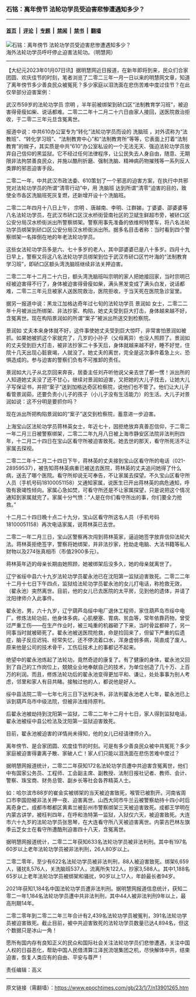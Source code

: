 ### 石铭：离年傍节 法轮功学员受迫害悲惨遭遇知多少？

---

#### [首页](../../../..?n13901265) &nbsp;|&nbsp; [评论](../../../../../epoch-comment?n13901265) &nbsp;|&nbsp; [专题](../../../../../epoch-special?n13901265) &nbsp;|&nbsp; [禁闻](../../../../../epoch-news?n13901265) &nbsp;|&nbsp; [禁书](../../../../../books?n13901265) &nbsp;|&nbsp; [翻墙](https://github.com/gfw-breaker/nogfw/blob/master/README.md?n13901265)


<div><img alt="石铭：离年傍节 法轮功学员受迫害悲惨遭遇知多少？" class="attachment-djy_600_400 size-djy_600_400 wp-post-image" src="https://i.epochtimes.com/assets/uploads/2022/11/id13861312-20200418100707509.jpeg"/>
<div class="caption">
 海外法轮功学员呼吁停止迫害法轮功。（明慧网）
</div></div><hr/><div class="post_content" id="artbody" itemprop="articleBody">
 <!-- article content begin -->
 <p>
  【大纪元2023年01月07日讯】据明慧网近日报道，在新年即将到来，民众们合家团圆、欢庆佳节的时刻，笔者浏览了二零二三年一月一日以来的明慧网文章，知道了离年傍节多少善良民众被冤死？多少家庭以泪洗面在悲伤苦难中度过佳节？在此仅举部分迫害案例：
 </p>
 <p>
  武汉市59岁的法轮功学员
  <ok href="https://www.epochtimes.com/gb/tag/%E5%AE%97%E6%98%8E.html">
   宗明
  </ok>
  ，半年前被绑架到硚口区“法制教育学习班”，被迫害得骨瘦如柴、说话都难。二零二二年十二月二十六日由家人接回，送医院救治拒收，于二零二三年元旦含冤离世。
 </p>
 <p>
  报道中说：中共610办公室专为“转化”法轮功学员而设的
  <ok href="https://www.epochtimes.com/gb/tag/%E6%B4%97%E8%84%91%E7%8F%AD.html">
   洗脑班
  </ok>
  ，对外谎称为“法教班”、“转化学习班”、“法制教育中心”和“法制教育所”等等，它表面上打着“法制教育”的幌子，其实质是中共“610”办公室私设的一个无法无天、强迫法轮功学员放弃自己信仰的黑监狱。它不经过任何法律程序，让公民失去人身自由，随意、无期限非法拘禁善良民众，并施以酷刑折磨、强制洗脑、精神病药物摧残等一系列反人类罪的邪恶迫害手段。
 </p>
 <p>
  二零二一年，中共武汉市政法委、610策划了一个邪恶的迫害方案，在执行中共邪党对法轮功学员的所谓“清零行动”中，用
  <ok href="https://www.epochtimes.com/gb/tag/%E6%B4%97%E8%84%91%E7%8F%AD.html">
   洗脑班
  </ok>
  达到所谓“清零”迫害的目的，致使全市各区洗脑班死灰复燃，还新增开设十个洗脑班。
 </p>
 <p>
  二零二二年四月十八日上午，
  <ok href="https://www.epochtimes.com/gb/tag/%E5%AE%97%E6%98%8E.html">
   宗明
  </ok>
  、唐越南、李明、江群娣，丁婆婆、邵婆婆等八名法轮功学员，在武汉市硚口区汉水桥街营南社区的卫斌生鲜超市旁，被硚口区公安分局汉水桥街派出所警察绑架。警察用事先准备的依维柯特警车，将八名法轮功学员绑架到硚口区公安分局汉水桥街派出所。据多名目击者称：当时看到四个警察绑架一名摔倒在地的年老法轮功学员。
 </p>
 <p>
  这些女法轮功学员多是六、七十多岁的老人，其中邵婆婆已是八十多岁。四月十九日早上，警察又将这八名法轮功学员绑架到位于武汉市硚口区竹叶海的“法制教育学习班”，即硚口区额头湾洗脑班继续非法关押迫害。
 </p>
 <p>
  二零二二年十二月二十六日，额头湾洗脑班叫宗明的家人把她接回家，当时宗明已经被迫害得不行了，身体被迫害得骨瘦如柴，满头黑发变成了满头白发，说话都难，二零二三年元旦被家人送医院救治，医院拒收，于当天死在医院急诊室里。
 </p>
 <p>
  据另一报道中说：黑龙江加格达奇年过七旬的法轮功学员
  <ok href="https://www.epochtimes.com/gb/tag/%E6%99%AF%E6%B6%A6%E5%A6%82.html">
   景润如
  </ok>
  女士，二零二二年十月被派出所绑架、非法抄家、构陷，她丈夫受到巨大打击，身体越来越不好，含冤离世。现在构陷景润如的所谓“案子”被派出所送交到检察院。
 </p>
 <p>
  <ok href="https://www.epochtimes.com/gb/tag/%E6%99%AF%E6%B6%A6%E5%A6%82.html">
   景润如
  </ok>
  丈夫本来身体就不好，这件事使她丈夫受到巨大惊吓，非常害怕景润如被抓。如果她被抓这个家就完了，几岁的小孙子（父母离异）也没人照顾了。景润如的丈夫受到巨大打击，被非法抄家二十多天后，身体就越来越不好，睡不好觉，住院十几天出现心脏衰竭，人就没了。她丈夫的离世，完全是这次事件着急上火、恐惧造成的。参与迫害的警察们负有不可推卸的责任。
 </p>
 <p>
  景润如大儿子从北京回来奔丧，居委主任刘卉听他说父亲去世了都一愣！派出所的人知道她丈夫没了还不甘心，继续对景润如迫害，又把她的大儿子找去，让她大儿子写保证书，并把“案子”送到加格达奇区检察院，说他们也不管了。他们让大儿子看管景润茹，还要负责小儿子的孩子（小儿子没有生活能力）的生活。大儿子对景润如说：这不分明是要抓你吗？
 </p>
 <p>
  现在派出所把构陷景润如的“案子”送交到检察院，蓄意进一步迫害。
 </p>
 <p>
  上海宝山区法轮功学员蒋林英女士，年近七十，因拒绝放弃真善忍信仰，于二零二一年二月三日被警察绑架，二零二二年九月八日被上海市静安区法院非法判刑四年，十二月二十四日在宝山区看守所被迫害致死。她去世的那天，看守所死活不让家属去探视。
 </p>
 <p>
  二零二二年十二月二十四日下午，蒋林英的丈夫接到宝山区看守所的电话（021-28959537），被告知蒋林英病重已被送去医院，蒋林英的丈夫追问她得了什么病，送去了哪个医院。看守所却说无可奉告，不让家属去探望。不久宝山区看守所人员（手机号码18100051158）又通知家属，说医生已开出蒋林英的病危通知，呼吸有衰竭性倾向。家属心急如焚，可看守所还是不让家属探望，只是说把这个情况通知到家属就完了。家属十分气愤：“人是在你们看守所出的事，你们要全力抢救。”
 </p>
 <p>
  十二月二十四日晚十点二十九分，宝山区看守所这名人员（手机号码18100051158）再次电话家属，说蒋林英已去世。
 </p>
 <p>
  二零二一年二月三日，宝山区警察再次闯到蒋林英家，逼迫她签字放弃信仰法轮大法。蒋林英拒绝签字，警察将她绑架，并非法抄家，抢劫走电脑、大法书籍等私人财物以及274张真相币（币值2900多元）。
 </p>
 <p>
  蒋林英年迈的母亲长期由她照顾，她被绑架后没多久，她的母亲就离世了。
 </p>
 <p>
  辽宁省绥中县六十九岁法轮功学员翟永池已在沈阳第一监狱迫害致死。二零二二年十二月十七日下午四点，监狱给法轮功学员翟永池的女儿打电话，称抢救无效，（翟永池）突然离世。目前，他的女儿已去医院的太平房，见到他的遗体，并请了沈阳律师介入此事件。
 </p>
 <p>
  翟永池，男，六十九岁，辽宁葫芦岛绥中电厂退休工程师，家住葫芦岛市绥中电厂。修炼法轮功前，他身体多病，心肌梗塞、胃病、贫血等，常年依靠药物，曾受过严重工伤——在生产作业时，被三吨重的机器砸了下来，当时骨盆都碎了，另一同事当时就被砸死了。翟永池被送医院抢救，命是捡回来了，但留下严重的后遗症，脑子反应迟钝、经常失忆，还不停流着口水，浑身虚弱多病，简直成了废人。原来他是公司的技术骨干，工伤后技术上的事都记不起来。
 </p>
 <p>
  绝望中的翟永池炼起了法轮功，竟然奇迹的康复了。有了健康的身体，翟永池又回到了自己的工作岗位上，兢兢业业地奉献自己的技术，为单位创造了几十万、上百万的利润。而且，修炼法轮功后的翟永池变得更加平和、谦让，处处事事为别人考虑，邻里和家人有目共睹。接触过他的人，都说他是好人。
 </p>
 <p>
  绥中县法院二零一七年七月三日下达判决书，非法判翟永池老人七年，翟永池已上诉到葫芦岛市中级法院，但被非法维持原判。
 </p>
 <p>
  后翟永池被劫持到沈阳第一监狱，二零二二年十二月十七日，家人得到监狱电话，翟永池被绥中县公检法及沈阳第一监狱迫害致死。
 </p>
 <p>
  目前，翟永池被迫害的详情尚未得知，他的女儿已经请律师介入。
 </p>
 <p>
  离年傍节、是合家团圆、欢度佳节的时刻。可是有多少善良民众被中共冤死？多少家庭被迫害得妻离子散、家破人亡！家人们只能以泪洗面在悲伤苦难中度过？
 </p>
 <p>
  据明慧网报道统计，二零二二年获知172名法轮功学员遭中共迫害含冤离世，他们中有国家公务员、工程师、工会副主席、副教授、法制日报社记者、教师、会计、警察、珠宝商、财务总管、副乡长等社会各界精英人士。
 </p>
 <p>
  如：哈尔滨市88岁的崔金实被绑架的当天被迫害致死，喉管已被割开。河南省周口市李国勋被非法关押一夜、迫害离世。山西大同市牛兰云被警察劫持十四小时后离奇身亡。成都市郫都区黄素兰被彭州市警察绑架三天被迫害致死。成都王学明在内蒙古讲学，被枉判四年，在呼和浩特第一监狱，入狱仅六天，被迫害致死。大连市六十九岁的法轮功学员张思琴，在大连看守所八天被迫害离世。内蒙古巴林左旗季云芝女士在看守所遭酷刑迫害四十八天，含冤离世。
 </p>
 <p>
  据明慧网报道统计，二零二二年获知633名法轮功学员被非法判刑。其中有197名60岁以上老年法轮功学员被非法判刑，26人80岁以上。
 </p>
 <p>
  二零二零年，至少有622名法轮功学员被非法判刑，88人被迫害致死。绑架6,659人，骚扰8,576人，关洗脑班537人，流离所失122人，抄家3,588人。其中1,188名65岁以上老年法轮功学员被绑架和骚扰，90岁以上17人，年龄最长者94岁。
 </p>
 <p>
  2021年获知1,184名中国法轮功学员遭非法判刑。据明慧网报道信息统计，获知二零二一年1,184名法轮功学员遭中共非法判刑，其中44人被非法判刑9年以上，最高刑期14年。
 </p>
 <p>
  二零二零年到二零二二年三年合计有2,439名法轮功学员被冤判，391名法轮功学员被迫害致死。截止目前，被中共迫害致死的法轮功学员数量已达4,894名，但这个数据只是冰山一角！
 </p>
 <p>
  愿所有国内存有良知正义的民众和国际社会关注法轮功学员们悲惨遭遇，关注中国人权的日益恶化，帮助中国人民借清算江泽民流氓集团之机，尽快解体中共，结束迫害，恢复人类应有的自由、平安与尊严！
 </p>
 <p>
  责任编辑：高义
 </p>
 <!-- article content end -->
 <div id="below_article_ad">
 </div>
</div>


---

原文链接（需翻墙）：https://www.epochtimes.com/gb/23/1/7/n13901265.htm